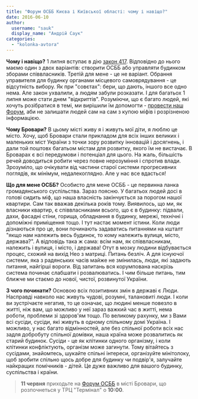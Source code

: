 ```yaml
---
title: "Форум ОСББ Києва і Київської області: чому і навіщо?"
date: 2016-06-10
author: 
  username: "sauk"
  display_name: "Андрій Саук"
categories: 
  - "kolonka-avtora"
---
```


**Чому і навіщо?** 1 липня вступає в дію [закон 417](https://zakon2.rada.gov.ua/laws/show/417-19). Відповідно до нього маємо один з двох варіантів: створити ОСББ або управляти будинком зборами співвласників. Третій для мене - це не варіант. Обрання управителя для будинку органами місцевого самоврядування - це відсутність вибору. Як при "совєтах": бери, що дають, іншого все одно нема. Але закон ухвалили, а людям забули розказати. І для багатьох 1 липня може стати днем "відкриттів". Розуміючи, що є багато людей, які хочуть розібратися в темі, ми вирішили їм допомогти - [провести наш Форум](https://press.unian.ua/press/1369531-11-chervnya-proyde-masshtabniy-osvitniy-forum-osbb-kieva-i-kijivschini.html), аби не залишати людей сам на сам з купою міфів і розрізненою інформацією.

**Чому Бровари?** В цьому місті живу я і живуть мої діти, я люблю це місто. Хочу, щоб Бровари стали прикладом для всіх інших великих і маленьких міст України з точки зору розвитку інновацій і досягнень, і дали той поштовх багатьом містам для розвитку, якого їм не вистачає. В Броварах є всі передумови і потенціал для цього. На жаль, більшість речей доводиться робити через повне нерозуміння і спротив влади. Зрозуміло, що очікувати від частини старої системи прогресивних поглядів, як мінімум, недалекоглядно. Але у нас все вдасться!

**Що для мене ОСББ?** Особисто для мене ОСББ - це первинна ланка громадянського суспільства. Зараз поясню. У багатьох людей досі в голові сидить міф, що наша власність закінчується за порогом нашої квартири. Сам так вважав декілька років тому. Виявилось, що ми, як власники квартир, є співвласниками всього, що є в будинку: підвали, дахи, фасадні стіни, горища, обладнання в будинку, мережі, технічні і допоміжні приміщення тощо. І тут настає момент істини. Коли люди дізнаються про це, вони починають задаватись питаннями на кшталт "якщо нам належить весь будинок, то кому належить вулиця, місто, держава?". А відповідь така ж сама: всім нам, як співвласникам, належить і вулиця, і місто, і держава! Отут в мозку людини відбувається процес, схожий на вихід Нео з матриці. Питань безліч. А для існуючої системи, яка з радянських часів майже не змінилась, люди, які задають питання, найгірші вороги. Від запитань вся корумпована наскрізь система починає слабшати і розвалюватись. І чим більше питань, тим ближче ми стаємо до нової, чистої, розвинутої України.

**З чого починати?** Основою всіх позитивних змін в державі є Люди. Насправді навколо нас живуть чудові, розумні, талановиті люди. І коли ви зустрічаєте негатив, то це означає, що людині менше повезло в житті, ніж вам, що можливо у неї зараз важкий час в житті, нема роботи, проблеми зі здоров'ям тощо. По великому рахунку, ми з Вами всі сусіди, сусіди, які живуть в одному спільному домі Україна. І можливо, у нас багато відмінностей, але без спільної роботи всіх нас задля добробуту спільної домівки, наша країна може розвалитись як старий будинок. Сусіди - це як клітинки одного організму, і коли клітинки конфліктують, організм може загинути. Тому вітайтесь з сусідами, знайомтесь, шукайте спільні інтереси, організуйте мінітолоку, щоб зробити спільно щось добре для будинку чи подвір'я, залучайте найкращих помічників - дітей. Це дуже важливо для вашого будинку, суспільства і країни.

> **11 червня** приходьте на [Форум ОСББ](https://mpz.brovary.org/anons-11-chervnya-u-brovarah-vidbudetsya-oblasnyj-forum-osbb/) в місті Бровари, що розпочнеться у ТРЦ "Термінал" о **10:00**.
